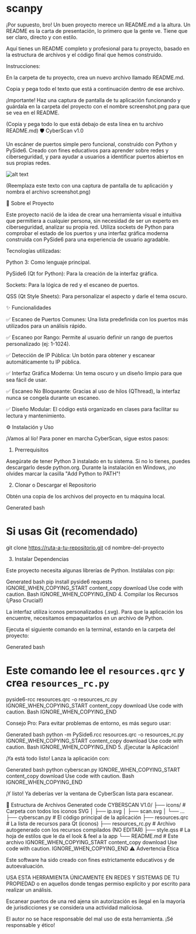 # scanpy
¡Por supuesto, bro! Un buen proyecto merece un README.md a la altura. Un README es la carta de presentación, lo primero que la gente ve. Tiene que ser claro, directo y con estilo.

Aquí tienes un README completo y profesional para tu proyecto, basado en la estructura de archivos y el código final que hemos construido.

Instrucciones:

En la carpeta de tu proyecto, crea un nuevo archivo llamado README.md.

Copia y pega todo el texto que está a continuación dentro de ese archivo.

¡Importante! Haz una captura de pantalla de tu aplicación funcionando y guárdala en la carpeta del proyecto con el nombre screenshot.png para que se vea en el README.

(Copia y pega todo lo que está debajo de esta línea en tu archivo README.md)
🛡️ CyberScan v1.0

Un escáner de puertos simple pero funcional, construido con Python y PySide6. Creado con fines educativos para aprender sobre redes y ciberseguridad, y para ayudar a usuarios a identificar puertos abiertos en sus propias redes.

![alt text](screenshot.png)

(Reemplaza este texto con una captura de pantalla de tu aplicación y nombra el archivo screenshot.png)

🚀 Sobre el Proyecto

Este proyecto nació de la idea de crear una herramienta visual e intuitiva que permitiera a cualquier persona, sin necesidad de ser un experto en ciberseguridad, analizar su propia red. Utiliza sockets de Python para comprobar el estado de los puertos y una interfaz gráfica moderna construida con PySide6 para una experiencia de usuario agradable.

Tecnologías utilizadas:

Python 3: Como lenguaje principal.

PySide6 (Qt for Python): Para la creación de la interfaz gráfica.

Sockets: Para la lógica de red y el escaneo de puertos.

QSS (Qt Style Sheets): Para personalizar el aspecto y darle el tema oscuro.

✨ Funcionalidades

✅ Escaneo de Puertos Comunes: Una lista predefinida con los puertos más utilizados para un análisis rápido.

✅ Escaneo por Rango: Permite al usuario definir un rango de puertos personalizado (ej: 1-1024).

✅ Detección de IP Pública: Un botón para obtener y escanear automáticamente tu IP pública.

✅ Interfaz Gráfica Moderna: Un tema oscuro y un diseño limpio para que sea fácil de usar.

✅ Escaneo No Bloqueante: Gracias al uso de hilos (QThread), la interfaz nunca se congela durante un escaneo.

✅ Diseño Modular: El código está organizado en clases para facilitar su lectura y mantenimiento.

⚙️ Instalación y Uso

¡Vamos al lío! Para poner en marcha CyberScan, sigue estos pasos:

1. Prerrequisitos

Asegúrate de tener Python 3 instalado en tu sistema. Si no lo tienes, puedes descargarlo desde python.org. Durante la instalación en Windows, ¡no olvides marcar la casilla "Add Python to PATH"!

2. Clonar o Descargar el Repositorio

Obtén una copia de los archivos del proyecto en tu máquina local.

Generated bash
# Si usas Git (recomendado)
git clone https://ruta-a-tu-repositorio.git
cd nombre-del-proyecto

3. Instalar Dependencias

Este proyecto necesita algunas librerías de Python. Instálalas con pip:

Generated bash
pip install pyside6 requests
IGNORE_WHEN_COPYING_START
content_copy
download
Use code with caution.
Bash
IGNORE_WHEN_COPYING_END
4. Compilar los Recursos (¡Paso Crucial!)

La interfaz utiliza iconos personalizados (.svg). Para que la aplicación los encuentre, necesitamos empaquetarlos en un archivo de Python.

Ejecuta el siguiente comando en la terminal, estando en la carpeta del proyecto:

Generated bash
# Este comando lee el `resources.qrc` y crea `resources_rc.py`
pyside6-rcc resources.qrc -o resources_rc.py
IGNORE_WHEN_COPYING_START
content_copy
download
Use code with caution.
Bash
IGNORE_WHEN_COPYING_END

Consejo Pro: Para evitar problemas de entorno, es más seguro usar:

Generated bash
python -m PySide6.rcc resources.qrc -o resources_rc.py
IGNORE_WHEN_COPYING_START
content_copy
download
Use code with caution.
Bash
IGNORE_WHEN_COPYING_END
5. ¡Ejecutar la Aplicación!

¡Ya está todo listo! Lanza la aplicación con:

Generated bash
python cyberscan.py
IGNORE_WHEN_COPYING_START
content_copy
download
Use code with caution.
Bash
IGNORE_WHEN_COPYING_END

¡Y listo! Ya deberías ver la ventana de CyberScan lista para escanear.

📁 Estructura de Archivos
Generated code
CYBERSCAN V1.0/
├── icons/              # Carpeta con todos los iconos SVG
│   ├── ip.svg
│   ├── scan.svg
│   └── ...
├── cyberscan.py         # El código principal de la aplicación
├── resources.qrc         # La lista de recursos para Qt (iconos)
├── resources_rc.py     # Archivo autogenerado con los recursos compilados (NO EDITAR)
├── style.qss           # La hoja de estilos que le da el look & feel a la app
└── README.md           # Este archivo
IGNORE_WHEN_COPYING_START
content_copy
download
Use code with caution.
IGNORE_WHEN_COPYING_END
⚠️ Advertencia Ética

Este software ha sido creado con fines estrictamente educativos y de autoevaluación.

USA ESTA HERRAMIENTA ÚNICAMENTE EN REDES Y SISTEMAS DE TU PROPIEDAD o en aquellos donde tengas permiso explícito y por escrito para realizar un análisis.

Escanear puertos de una red ajena sin autorización es ilegal en la mayoría de jurisdicciones y se considera una actividad maliciosa.

El autor no se hace responsable del mal uso de esta herramienta. ¡Sé responsable y ético!
